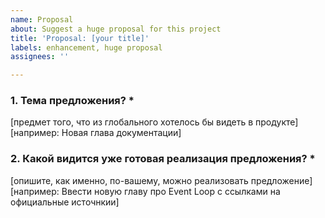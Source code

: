 ```yaml
---
name: Proposal
about: Suggest a huge proposal for this project
title: 'Proposal: [your title]'
labels: enhancement, huge proposal
assignees: ''

---
```


### 1. Тема предложения? *
[предмет того, что из глобального хотелось бы видеть в продукте]
[например: Новая глава документации]

### 2. Какой видится уже готовая реализация предложения? *
[опишите, как именно, по-вашему, можно реализовать предложение]
[например: Ввести новую главу про Event Loop с ссылками на официальные источнкии]
